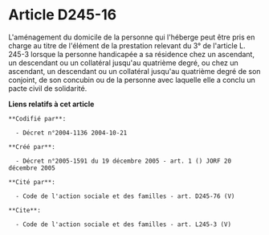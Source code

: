 # Article D245-16

L'aménagement du domicile de la personne qui l'héberge peut être pris en charge au titre de l'élément de la prestation
relevant du 3° de l'article L. 245-3 lorsque la personne handicapée a sa résidence chez un ascendant, un descendant ou un
collatéral jusqu'au quatrième degré, ou chez un ascendant, un descendant ou un collatéral jusqu'au quatrième degré de son
conjoint, de son concubin ou de la personne avec laquelle elle a conclu un pacte civil de solidarité.

**Liens relatifs à cet article**

	**Codifié par**:

	  - Décret n°2004-1136 2004-10-21

	**Créé par**:

	  - Décret n°2005-1591 du 19 décembre 2005 - art. 1 () JORF 20 décembre 2005

	**Cité par**:

	  - Code de l'action sociale et des familles - art. D245-76 (V)

	**Cite**:

	  - Code de l'action sociale et des familles - art. L245-3 (V)
